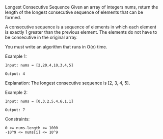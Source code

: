 Longest Consecutive Sequence
Given an array of integers nums, return the length of the longest consecutive sequence of elements that can be formed.

A consecutive sequence is a sequence of elements in which each element is exactly 1 greater than the previous element. The elements do not have to be consecutive in the original array.

You must write an algorithm that runs in O(n) time.

Example 1:
```
Input: nums = [2,20,4,10,3,4,5]

Output: 4
```

Explanation: The longest consecutive sequence is [2, 3, 4, 5].

Example 2:
```
Input: nums = [0,3,2,5,4,6,1,1]

Output: 7
```

Constraints:
```
0 <= nums.length <= 1000
-10^9 <= nums[i] <= 10^9
```
